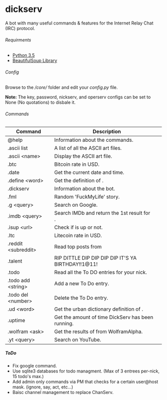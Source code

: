 # dickserv
A bot with many useful commands &amp; features for the Internet Relay Chat (IRC) protocol.

###### Requirments
 - [Python 3.5](http://www.python.org/)
 - [BeautifulSoup Library](https://www.crummy.com/software/BeautifulSoup/)

###### Config
Browse to the */core/* folder and edit your *config.py* file.

**Note:** The key, password, nickserv, and operserv configs can be set to None (No quotations) to disbale it.

###### Commands
| Command | Description |
| --- | --- |
| @help | Information about the commands. |
| .ascii list | A list of all the ASCII art files. |
| .ascii \<name> | Display the <name> ASCII art file. |
| .btc | Bitcoin rate in USD. |
| .date | Get the current date and time. |
| .define \<word> | Get the definition of <word>. |
| .dickserv | Information about the bot. |
| .fml | Random \'FuckMyLife\' story. |
| .g \<query> | Search <query> on Google. |
| .imdb \<query> | Search IMDb and return the 1st result for <search>. |
| .isup \<url> | Check if <url> is up or not. |
| .ltc | Litecoin rate in USD. |
| .reddit \<subreddit> | Read top posts from <subreddit> |
| .talent | RIP DITTLE DIP DIP DIP DIP IT\'S YA BIRTHDAY!!1@11! |
| .todo | Read all the To DO entries for your nick. |
| .todo add \<string> | Add a new To Do entry. |
| .todo del \<number> | Delete the <number> To Do entry. |
| .ud \<word> | Get the urban dictionary definition of <word>. |
| .uptime | Get the amount of time DickServ has been running. |
| .wolfram \<ask> | Get the results of <query> from WolframAlpha. |
| .yt \<query> | Search <query> on YouTube. |

##### ToDo
- Fix google command.
- Use sqlite3 databases for todo managment. (Max of 3 entrees per-nick, 15 todo's max.)
- Add admin only commands via PM that checks for a certain user@host mask. (ignore, say, act, etc...)
- Baisc channel management to replace ChanServ.
